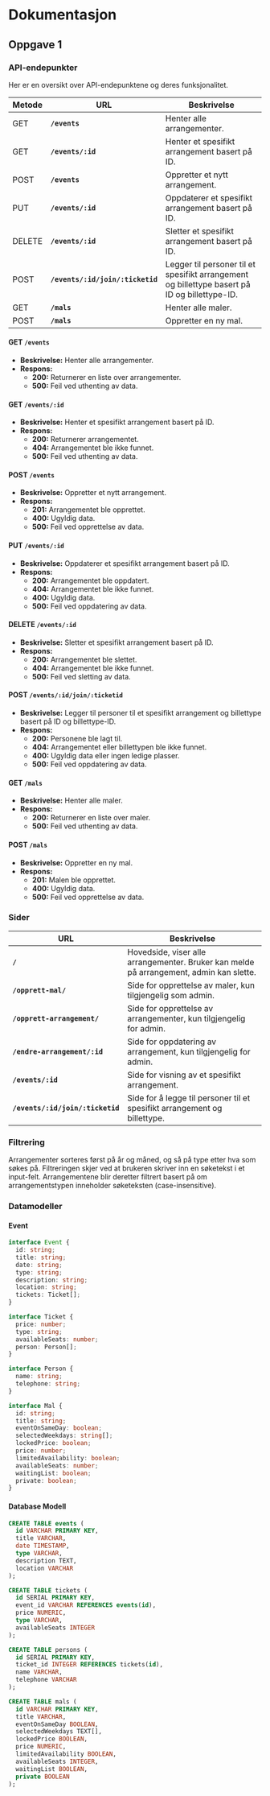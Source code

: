 # Dokumentasjon

## Oppgave 1

### API-endepunkter
Her er en oversikt over API-endepunktene og deres funksjonalitet.

| Metode | URL                             | Beskrivelse                                                                                   |
|--------|---------------------------------|-----------------------------------------------------------------------------------------------|
| GET    | **`/events`**                   | Henter alle arrangementer.                                                                    |
| GET    | **`/events/:id`**               | Henter et spesifikt arrangement basert på ID.                                                 |
| POST   | **`/events`**                   | Oppretter et nytt arrangement.                                                                |
| PUT    | **`/events/:id`**               | Oppdaterer et spesifikt arrangement basert på ID.                                             |
| DELETE | **`/events/:id`**               | Sletter et spesifikt arrangement basert på ID.                                                |
| POST   | **`/events/:id/join/:ticketid`**| Legger til personer til et spesifikt arrangement og billettype basert på ID og billettype-ID. |
| GET    | **`/mals`**                     | Henter alle maler.                                                                            |
| POST   | **`/mals`**                     | Oppretter en ny mal.                                                                          |

#### GET `/events`
- **Beskrivelse:** Henter alle arrangementer.
- **Respons:** 
  - **200:** Returnerer en liste over arrangementer.
  - **500:** Feil ved uthenting av data.

#### GET `/events/:id`
- **Beskrivelse:** Henter et spesifikt arrangement basert på ID.
- **Respons:** 
  - **200:** Returnerer arrangementet.
  - **404:** Arrangementet ble ikke funnet.
  - **500:** Feil ved uthenting av data.

#### POST `/events`
- **Beskrivelse:** Oppretter et nytt arrangement.
- **Respons:** 
  - **201:** Arrangementet ble opprettet.
  - **400:** Ugyldig data.
  - **500:** Feil ved opprettelse av data.

#### PUT `/events/:id`
- **Beskrivelse:** Oppdaterer et spesifikt arrangement basert på ID.
- **Respons:** 
  - **200:** Arrangementet ble oppdatert.
  - **404:** Arrangementet ble ikke funnet.
  - **400:** Ugyldig data.
  - **500:** Feil ved oppdatering av data.

#### DELETE `/events/:id`
- **Beskrivelse:** Sletter et spesifikt arrangement basert på ID.
- **Respons:** 
  - **200:** Arrangementet ble slettet.
  - **404:** Arrangementet ble ikke funnet.
  - **500:** Feil ved sletting av data.

#### POST `/events/:id/join/:ticketid`
- **Beskrivelse:** Legger til personer til et spesifikt arrangement og billettype basert på ID og billettype-ID.
- **Respons:** 
  - **200:** Personene ble lagt til.
  - **404:** Arrangementet eller billettypen ble ikke funnet.
  - **400:** Ugyldig data eller ingen ledige plasser.
  - **500:** Feil ved oppdatering av data.

#### GET `/mals`
- **Beskrivelse:** Henter alle maler.
- **Respons:** 
  - **200:** Returnerer en liste over maler.
  - **500:** Feil ved uthenting av data.

#### POST `/mals`
- **Beskrivelse:** Oppretter en ny mal.
- **Respons:** 
  - **201:** Malen ble opprettet.
  - **400:** Ugyldig data.
  - **500:** Feil ved opprettelse av data.

### Sider

| URL                             | Beskrivelse                                                                             |
|---------------------------------|-----------------------------------------------------------------------------------------|
| **`/`**                         | Hovedside, viser alle arrangementer. Bruker kan melde på arrangement, admin kan slette. |
| **`/opprett-mal/`**             | Side for opprettelse av maler, kun tilgjengelig som admin.                              |
| **`/opprett-arrangement/`**     | Side for opprettelse av arrangementer, kun tilgjengelig for admin.                      |
| **`/endre-arrangement/:id`**    | Side for oppdatering av arrangement, kun tilgjengelig for admin.                        |
| **`/events/:id`**               | Side for visning av et spesifikt arrangement.                                           |
| **`/events/:id/join/:ticketid`**| Side for å legge til personer til et spesifikt arrangement og billettype.               |

### Filtrering
Arrangementer sorteres først på år og måned, og så på type etter hva som søkes på. Filtreringen skjer ved at brukeren skriver inn en søketekst i et input-felt. Arrangementene blir deretter filtrert basert på om arrangementstypen inneholder søketeksten (case-insensitive).

### Datamodeller

#### Event
```typescript
interface Event {
  id: string;
  title: string;
  date: string;
  type: string;
  description: string;
  location: string;
  tickets: Ticket[];
}

interface Ticket {
  price: number;
  type: string;
  availableSeats: number;
  person: Person[];
}

interface Person {
  name: string;
  telephone: string;
}

interface Mal {
  id: string;
  title: string;
  eventOnSameDay: boolean;
  selectedWeekdays: string[];
  lockedPrice: boolean;
  price: number;
  limitedAvailability: boolean;
  availableSeats: number;
  waitingList: boolean;
  private: boolean;
}
```

#### Database Modell
```sql
CREATE TABLE events (
  id VARCHAR PRIMARY KEY,
  title VARCHAR,
  date TIMESTAMP,
  type VARCHAR,
  description TEXT,
  location VARCHAR
);

CREATE TABLE tickets (
  id SERIAL PRIMARY KEY,
  event_id VARCHAR REFERENCES events(id),
  price NUMERIC,
  type VARCHAR,
  availableSeats INTEGER
);

CREATE TABLE persons (
  id SERIAL PRIMARY KEY,
  ticket_id INTEGER REFERENCES tickets(id),
  name VARCHAR,
  telephone VARCHAR
);

CREATE TABLE mals (
  id VARCHAR PRIMARY KEY,
  title VARCHAR,
  eventOnSameDay BOOLEAN,
  selectedWeekdays TEXT[],
  lockedPrice BOOLEAN,
  price NUMERIC,
  limitedAvailability BOOLEAN,
  availableSeats INTEGER,
  waitingList BOOLEAN,
  private BOOLEAN
);
```